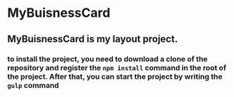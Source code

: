# MyBuisnessCard

## MyBuisnessCard is my layout project.

### to install the project, you need to download a clone of the repository and register the ```npm install``` command in the root of the project. After that, you can start the project by writing the ```gulp``` command